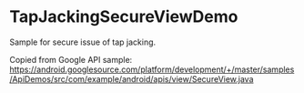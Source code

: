 # TapJackingSecureViewDemo
Sample for secure issue of tap jacking.

Copied from Google API sample:
https://android.googlesource.com/platform/development/+/master/samples/ApiDemos/src/com/example/android/apis/view/SecureView.java
